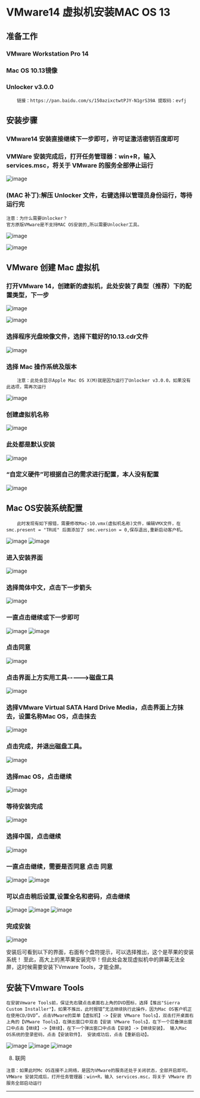 # VMware14 虚拟机安装MAC OS 13
## 准备工作
### VMware Workstation Pro 14
### Mac OS 10.13镜像
### Unlocker v3.0.0
        链接：https://pan.baidu.com/s/150azixctwtPJY-N1grS39A 提取码：evfj 

## 安装步骤
### VMware14 安装直接继续下一步即可，许可证激活密钥百度即可
### VMWare 安装完成后，打开任务管理器：win+R，输入 services.msc，将关于 VMware 的服务全部停止运行 

![image](https://zmlwzx.github.io/images/VMware/服务.jpg)

### (MAC 补丁):解压 Unlocker 文件，右键选择以管理员身份运行，等待运行完

    注意：为什么需要Unlocker？
    官方原版VMware是不支持MAC OS安装的,所以需要Unlocker工具。


![image](https://zmlwzx.github.io/images/VMware/unlocker-1.jpg)

![image](https://zmlwzx.github.io/images/VMware/unlocker-2.jpg)

## VMware 创建 Mac 虚拟机
### 打开VMware 14，创建新的虚拟机，此处安装了典型（推荐）下的配置类型，下一步

![image](https://zmlwzx.github.io/images/VMware/界面.jpg)

![image](https://zmlwzx.github.io/images/VMware/1.png)

### 选择程序光盘映像文件，选择下载好的10.13.cdr文件

![image](https://zmlwzx.github.io/images/VMware/2.png)

### 选择 Mac 操作系统及版本

        注意：此处会显示Apple Mac OS X(M)就是因为运行了Unlocker v3.0.0，如果没有此选项，需再次运行

![image](https://zmlwzx.github.io/images/VMware/3.png)

### 创建虚拟机名称

![image](https://zmlwzx.github.io/images/VMware/4.png)

### 此处都是默认安装

![image](https://zmlwzx.github.io/images/VMware/5.png)

### “自定义硬件”可根据自己的需求进行配置，本人没有配置

![image](https://zmlwzx.github.io/images/VMware/6.png)

## Mac OS安装系统配置

        此时发现有如下报错，需要修改Mac-10.vmx(虚拟机名称)文件，编辑VMX文件，在 smc.present = "TRUE" 后面添加了 smc.version = 0,保存退出,重新启动客户机。

![image](https://zmlwzx.github.io/images/VMware/7.png)
![image](https://zmlwzx.github.io/images/VMware/8.png)

### 进入安装界面

![image](https://zmlwzx.github.io/images/VMware/10.png)

### 选择简体中文，点击下一步箭头

![image](https://zmlwzx.github.io/images/VMware/11.png)

### 一直点击继续或下一步即可

![image](https://zmlwzx.github.io/images/VMware/12.png)
![image](https://zmlwzx.github.io/images/VMware/13.png)

### 点击同意

![image](https://zmlwzx.github.io/images/VMware/14.png)

### 点击界面上方实用工具----->磁盘工具

![image](https://zmlwzx.github.io/images/VMware/15.png)

### 选择VMware Virtual SATA Hard Drive Media，点击界面上方抹去，设置名称Mac OS，点击抹去

![image](https://zmlwzx.github.io/images/VMware/16.png)

### 点击完成，并退出磁盘工具。

![image](https://zmlwzx.github.io/images/VMware/17.png)

### 选择mac OS，点击继续

![image](https://zmlwzx.github.io/images/VMware/18.png)

### 等待安装完成

![image](https://zmlwzx.github.io/images/VMware/19.png)

### 选择中国，点击继续

![image](https://zmlwzx.github.io/images/VMware/20.png)

### 一直点击继续，需要是否同意 点击 同意

![image](https://zmlwzx.github.io/images/VMware/21.png)
![image](https://zmlwzx.github.io/images/VMware/22.png)

### 可以点击稍后设置,设置全名和密码，点击继续

![image](https://zmlwzx.github.io/images/VMware/23.png)
![image](https://zmlwzx.github.io/images/VMware/24.png)
![image](https://zmlwzx.github.io/images/VMware/25.png)

### 完成安装

![image](https://zmlwzx.github.io/images/VMware/26.png)

安装后可看到以下的界面，右面有个盘符提示，可以选择推出，这个是苹果的安装系统！
至此，高大上的黑苹果安装完毕！但此处会发现虚拟机中的屏幕无法全屏，这时候需要安装下Vmware Tools，才能全屏。

## 安装下Vmware Tools
    在安装Vmware Tools前，保证先右键点击桌面右上角的DVD图标，选择【推出"Sierra Custom Installer"】，如果不推出，此时报错“无法继续执行此操作，因为Mac OS客户机正在使用CD/DVD”。点击VMware的菜单【虚拟机】->【安装 VMware Tools】，双击打开桌面右上角的【VMware Tools】，在弹出窗口中双击【安装 VMware Tools】，在下一个层叠弹出窗口中点击【继续】->【继续】，在下一个弹出窗口中点击【安装】->【继续安装】， 输入Mac OS系统的登录密码，点击【安装软件】， 安装成功后，点击【重新启动】。

![image](https://zmlwzx.github.io/images/VMware/27.png)
![image](https://zmlwzx.github.io/images/VMware/28.png)
![image](https://zmlwzx.github.io/images/VMware/29.png)

8. 联网
```
注意：如果此时Mc OS连接不上网络，是因为VMware的服务还处于关闭状态，全部开启即可。
VMWare 安装完成后，打开任务管理器：win+R，输入 services.msc，将关于 VMware 的服务全部启动运行 
```
---



